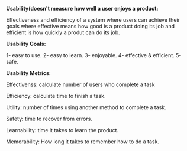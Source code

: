   
**Usability(doesn't measure how well a user enjoys a product:**

Effectiveness and efficiency of a system where users can achieve their goals where effective means how good is a product doing its job 
and efficient is how quickly a produt can do its job.

**Usability Goals:**

1- easy to use. 2- easy to learn. 3- enjoyable. 4- effective & efficient. 5- safe.

**Usability Metrics:**

Effectivenss: calculate number of users who complete a task

Efficiency: calculate time to finish a task.

Utility: number of times using another method to complete a task.

Safety: time to recover from errors.

Learnability: time it takes to learn the product.

Memorability: How long it takes to remember how to do a task.



